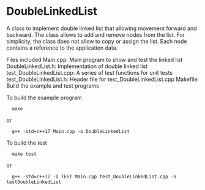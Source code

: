 # DoubleLinkedList
A class to implement double linked list that allowing movement forward and backward. The class allows to add and remove nodes from the list. For simplicity, the class does not allow to copy or assign the list. Each node contains a reference to the application data.

Files included
  Main.cpp: Main program to show and test the linked list
  DoubleLinkedList.h: Implementation of double linked list
  test_DoubleLinkedList.cpp: A series of test functions for unit tests test_DoubleLinkedList.h: Header file for test_DoubleLinkedList.cpp
  Makefile: Build the example and test programs

To build the example program
```
  make
```
or
```
  g++ -std=c++17 Main.cpp -o DoubleLinkedList
```

To build the test
```
  make test
```
or
```
  g++ -std=c++17 -D TEST Main.cpp test_DoubleLinkedList.cpp -o testDoubleLinkedList
```
